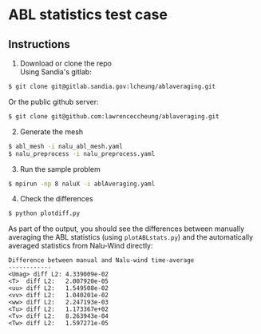 # ABL statistics test case

## Instructions

1.  Download or clone the repo  
    Using Sandia's gitlab:  
```bash
$ git clone git@gitlab.sandia.gov:lcheung/ablaveraging.git
```
Or the public github server:
```bash
$ git clone git@github.com:lawrenceccheung/ablaveraging.git
```

2.  Generate the mesh
```bash
$ abl_mesh -i nalu_abl_mesh.yaml
$ nalu_preprocess -i nalu_preprocess.yaml
```

3.  Run the sample problem
```bash
$ mpirun -np 8 naluX -i ablAveraging.yaml
```

4.  Check the differences
```bash
$ python plotdiff.py
```

As part of the output, you should see the differences between manually
averaging the ABL statistics (using `plotABLstats.py`) and the
automatically averaged statistics from Nalu-Wind directly:

```
Difference between manual and Nalu-wind time-average
------------
<Umag> diff L2: 4.339009e-02
<T>  diff L2:   2.007920e-05
<uu> diff L2:   1.549508e-02
<vv> diff L2:   1.040201e-02
<ww> diff L2:   2.247193e-03
<Tu> diff L2:   1.173367e+02
<Tv> diff L2:   8.263943e-04
<Tw> diff L2:   1.597271e-05
```

